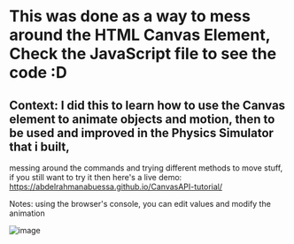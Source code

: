 # This was done as a way to mess around the HTML Canvas Element, Check the JavaScript file to see the code :D
## Context: I did this to learn how to use the Canvas element to animate objects and motion, then to be used and improved in the Physics Simulator that i built,
messing around the commands and trying different methods to move stuff, if you still want to try it then here's a live demo:
https://abdelrahmanabuessa.github.io/CanvasAPI-tutorial/

Notes: using the browser's console, you can edit values and modify the animation

![image](https://github.com/user-attachments/assets/144adac5-2ef8-48ff-ac7f-6ac93dd4b1ca)
